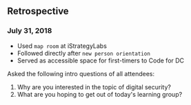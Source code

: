 ## Retrospective
### July 31, 2018

- Used `map room` at iStrategyLabs
- Followed directly after `new person orientation`
- Served as accessible space for first-timers to Code for DC

Asked the following intro questions of all attendees:
1. Why are you interested in the topic of digital security?
2. What are you hoping to get out of today's learning group?
